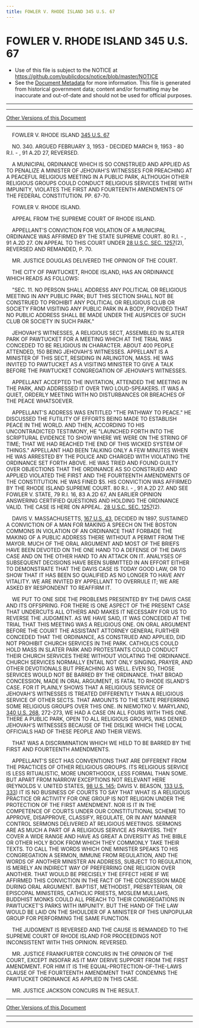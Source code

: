 ```yaml
---
title: FOWLER V. RHODE ISLAND 345 U.S. 67
---
```


# FOWLER V. RHODE ISLAND 345 U.S. 67

* Use of this file is subject to the NOTICE at https://github.com/publicdocs/notice/blob/master/NOTICE
* See the [Document Metadata](../../../index.md) for more information.
  This file is generated from historical government data; content and/or formatting may be inaccurate and out-of-date and should not be used for official purposes.

----------
----------

[Other Versions of this Document](https://publicdocs.github.io/go/links?ns=uslm-x&ref=%2Fus%2Fcourts%2Fscotus%2FusReporter%2F345%2F67)

----------

    FOWLER V. RHODE ISLAND [345 U.S. 67][/us/courts/scotus/usReporter/345/67]

    NO. 340.  ARGUED FEBRUARY 3, 1953 - DECIDED MARCH 9, 1953 - 80 R.I. - , 91 A.2D 27, REVERSED.

    A MUNICIPAL ORDINANCE WHICH IS SO CONSTRUED AND APPLIED AS TO PENALIZE A MINISTER OF JEHOVAH'S WITNESSES FOR PREACHING AT A PEACEFUL RELIGIOUS MEETING IN A PUBLIC PARK, ALTHOUGH OTHER RELIGIOUS GROUPS COULD CONDUCT RELIGIOUS SERVICES THERE WITH IMPUNITY, VIOLATES THE FIRST AND FOURTEENTH AMENDMENTS OF THE FEDERAL CONSTITUTION.  PP. 67-70.

    FOWLER V. RHODE ISLAND.

    APPEAL FROM THE SUPREME COURT OF RHODE ISLAND.

    APPELLANT'S CONVICTION FOR VIOLATION OF A MUNICIPAL ORDINANCE WAS AFFIRMED BY THE STATE SUPREME COURT.  80 R.I. - , 91 A.2D 27.  ON APPEAL TO THIS COURT UNDER [28 U.S.C. SEC. 1257][/us/usc/t28/s1257](2), REVERSED AND REMANDED, P. 70.

    MR. JUSTICE DOUGLAS DELIVERED THE OPINION OF THE COURT.

    THE CITY OF PAWTUCKET, RHODE ISLAND, HAS AN ORDINANCE WHICH READS AS FOLLOWS:

    "SEC. 11.  NO PERSON SHALL ADDRESS ANY POLITICAL OR RELIGIOUS MEETING IN ANY PUBLIC PARK; BUT THIS SECTION SHALL NOT BE CONSTRUED TO PROHIBIT ANY POLITICAL OR RELIGIOUS CLUB OR SOCIETY FROM VISITING ANY PUBLIC PARK IN A BODY, PROVIDED THAT NO PUBLIC ADDRESS SHALL BE MADE UNDER THE AUSPICES OF SUCH CLUB OR SOCIETY IN SUCH PARK."

    JEHOVAH'S WITNESSES, A RELIGIOUS SECT, ASSEMBLED IN SLATER PARK OF PAWTUCKET FOR A MEETING WHICH AT THE TRIAL WAS CONCEDED TO BE RELIGIOUS IN CHARACTER.  ABOUT 400 PEOPLE ATTENDED, 150 BEING JEHOVAH'S WITNESSES.  APPELLANT IS A MINISTER OF THIS SECT, RESIDING IN ARLINGTON, MASS.  HE WAS INVITED TO PAWTUCKET AS A VISITING MINISTER TO GIVE A TALK BEFORE THE PAWTUCKET CONGREGATION OF JEHOVAH'S WITNESSES.

    APPELLANT ACCEPTED THE INVITATION, ATTENDED THE MEETING IN THE PARK, AND ADDRESSED IT OVER TWO LOUD-SPEAKERS.  IT WAS A QUIET, ORDERLY MEETING WITH NO DISTURBANCES OR BREACHES OF THE PEACE WHATSOEVER.

    APPELLANT'S ADDRESS WAS ENTITLED "THE PATHWAY TO PEACE."  HE DISCUSSED THE FUTILITY OF EFFORTS BEING MADE TO ESTABLISH PEACE IN THE WORLD.  AND THEN, ACCORDING TO HIS UNCONTRADICTED TESTIMONY, HE "LAUNCHED FORTH INTO THE SCRIPTURAL EVIDENCE TO SHOW WHERE WE WERE ON THE STRING OF TIME; THAT WE HAD REACHED THE END OF THIS WICKED SYSTEM OF THINGS."  APPELLANT HAD BEEN TALKING ONLY A FEW MINUTES WHEN HE WAS ARRESTED BY THE POLICE AND CHARGED WITH VIOLATING THE ORDINANCE SET FORTH ABOVE.  HE WAS TRIED AND FOUND GUILTY OVER OBJECTIONS THAT THE ORDINANCE AS SO CONSTRUED AND APPLIED VIOLATED THE FIRST AND THE FOURTEENTH AMENDMENTS OF THE CONSTITUTION.  HE WAS FINED $5.  HIS CONVICTION WAS AFFIRMED BY THE RHODE ISLAND SUPREME COURT.  80 R.I. - , 91 A.2D 27.  AND SEE FOWLER V. STATE, 79 R.I. 16, 83 A.2D 67, AN EARLIER OPINION ANSWERING CERTIFIED QUESTIONS AND HOLDING THE ORDINANCE VALID.  THE CASE IS HERE ON APPEAL.  [28 U.S.C.  SEC. 1257][/us/usc/t28/s1257](2).

    DAVIS V. MASSACHUSETTS, [167 U.S. 43][/us/courts/scotus/usReporter/167/43], DECIDED IN 1897, SUSTAINED A CONVICTION OF A MAN FOR MAKING A SPEECH ON THE BOSTON COMMONS IN VIOLATION OF AN ORDINANCE THAT FORBADE THE MAKING OF A PUBLIC ADDRESS THERE WITHOUT A PERMIT FROM THE MAYOR.  MUCH OF THE ORAL ARGUMENT AND MOST OF THE BRIEFS HAVE BEEN DEVOTED ON THE ONE HAND TO A DEFENSE OF THE DAVIS CASE AND ON THE OTHER HAND TO AN ATTACK ON IT.  ANALYSES OF SUBSEQUENT DECISIONS HAVE BEEN SUBMITTED IN AN EFFORT EITHER TO DEMONSTRATE THAT THE DAVIS CASE IS TODAY GOOD LAW, OR TO SHOW THAT IT HAS BEEN SO QUALIFIED AS NO LONGER TO HAVE ANY VITALITY.  WE ARE INVITED BY APPELLANT TO OVERRULE IT; WE ARE ASKED BY RESPONDENT TO REAFFIRM IT.

    WE PUT TO ONE SIDE THE PROBLEMS PRESENTED BY THE DAVIS CASE AND ITS OFFSPRING.  FOR THERE IS ONE ASPECT OF THE PRESENT CASE THAT UNDERCUTS ALL OTHERS AND MAKES IT NECESSARY FOR US TO REVERSE THE JUDGMENT.  AS WE HAVE SAID, IT WAS CONCEDED AT THE TRIAL THAT THIS MEETING WAS A RELIGIOUS ONE.  ON ORAL ARGUMENT BEFORE THE COURT THE ASSISTANT ATTORNEY GENERAL FURTHER CONCEDED THAT THE ORDINANCE, AS CONSTRUED AND APPLIED, DID NOT PROHIBIT CHURCH SERVICES IN THE PARK.  CATHOLICS COULD HOLD MASS IN SLATER PARK AND PROTESTANTS COULD CONDUCT THEIR CHURCH SERVICES THERE WITHOUT VIOLATING THE ORDINANCE.  CHURCH SERVICES NORMALLY ENTAIL NOT ONLY SINGING, PRAYER, AND OTHER DEVOTIONALS BUT PREACHING AS WELL.  EVEN SO, THOSE SERVICES WOULD NOT BE BARRED BY THE ORDINANCE.  THAT BROAD CONCESSION, MADE IN ORAL ARGUMENT, IS FATAL TO RHODE ISLAND'S CASE.  FOR IT PLAINLY SHOWS THAT A RELIGIOUS SERVICE OF JEHOVAH'S WITNESSES IS TREATED DIFFERENTLY THAN A RELIGIOUS SERVICE OF OTHER SECTS.  THAT AMOUNTS TO THE STATE PREFERRING SOME RELIGIOUS GROUPS OVER THIS ONE.  IN NIEMOTKO V. MARYLAND, [340 U.S. 268][/us/courts/scotus/usReporter/340/268], 272-273, WE HAD A CASE ON ALL FOURS WITH THIS ONE.  THERE A PUBLIC PARK, OPEN TO ALL RELIGIOUS GROUPS, WAS DENIED JEHOVAH'S WITNESSES BECAUSE OF THE DISLIKE WHICH THE LOCAL OFFICIALS HAD OF THESE PEOPLE AND THEIR VIEWS.

    THAT WAS A DISCRIMINATION WHICH WE HELD TO BE BARRED BY THE FIRST AND FOURTEENTH AMENDMENTS.

    APPELLANT'S SECT HAS CONVENTIONS THAT ARE DIFFERENT FROM THE PRACTICES OF OTHER RELIGIOUS GROUPS.  ITS RELIGIOUS SERVICE IS LESS RITUALISTIC, MORE UNORTHODOX, LESS FORMAL THAN SOME.  BUT APART FROM NARROW EXCEPTIONS NOT RELEVANT HERE (REYNOLDS V. UNITED STATES, [98 U.S. 145][/us/courts/scotus/usReporter/98/145]; DAVIS V. BEASON, [133 U.S. 333][/us/courts/scotus/usReporter/133/333]) IT IS NO BUSINESS OF COURTS TO SAY THAT WHAT IS A RELIGIOUS PRACTICE OR ACTIVITY FOR ONE GROUP IS NOT RELIGION UNDER THE PROTECTION OF THE FIRST AMENDMENT.  NOR IS IT IN THE COMPETENCE OF COURTS UNDER OUR CONSTITUTIONAL SCHEME TO APPROVE, DISAPPROVE, CLASSIFY, REGULATE, OR IN ANY MANNER CONTROL SERMONS DELIVERED AT RELIGIOUS MEETINGS.  SERMONS ARE AS MUCH A PART OF A RELIGIOUS SERVICE AS PRAYERS.  THEY COVER A WIDE RANGE AND HAVE AS GREAT A DIVERSITY AS THE BIBLE OR OTHER HOLY BOOK FROM WHICH THEY COMMONLY TAKE THEIR TEXTS.  TO CALL THE WORDS WHICH ONE MINISTER SPEAKS TO HIS CONGREGATION A SERMON, IMMUNE FROM REGULATION, AND THE WORDS OF ANOTHER MINISTER AN ADDRESS, SUBJECT TO REGULATION, IS MERELY AN INDIRECT WAY OF PREFERRING ONE RELIGION OVER ANOTHER.  THAT WOULD BE PRECISELY THE EFFECT HERE IF WE AFFIRMED THIS CONVICTION IN THE FACT OF THE CONCESSION MADE DURING ORAL ARGUMENT.  BAPTIST, METHODIST, PRESBYTERIAN, OR EPISCOPAL MINISTERS, CATHOLIC PRIESTS, MOSLEM MULLAHS, BUDDHIST MONKS COULD ALL PREACH TO THEIR CONGREGATIONS IN PAWTUCKET'S PARKS WITH IMPUNITY.  BUT THE HAND OF THE LAW WOULD BE LAID ON THE SHOULDER OF A MINISTER OF THIS UNPOPULAR GROUP FOR PERFORMING THE SAME FUNCTION.

    THE JUDGMENT IS REVERSED AND THE CAUSE IS REMANDED TO THE SUPREME COURT OF RHODE ISLAND FOR PROCEEDINGS NOT INCONSISTENT WITH THIS OPINION.  REVERSED.

    MR. JUSTICE FRANKFURTER CONCURS IN THE OPINION OF THE COURT, EXCEPT INSOFAR AS IT MAY DERIVE SUPPORT FROM THE FIRST AMENDMENT.  FOR HIM IT IS THE EQUAL-PROTECTION-OF-THE-LAWS CLAUSE OF THE FOURTEENTH AMENDMENT THAT CONDEMNS THE PAWTUCKET ORDINANCE AS APPLIED IN THIS CASE.

    MR. JUSTICE JACKSON CONCURS IN THE RESULT.

----------

[Other Versions of this Document](https://publicdocs.github.io/go/links?ns=uslm-x&ref=%2Fus%2Fcourts%2Fscotus%2FusReporter%2F345%2F67)

----------
----------

[/us/courts/scotus/usReporter/345/67]: https://publicdocs.github.io/go/links?ns=uslm-x&ref=%2Fus%2Fcourts%2Fscotus%2FusReporter%2F345%2F67
[/us/usc/t28/s1257]: https://publicdocs.github.io/go/links?ns=uslm&ref=%2Fus%2Fusc%2Ft28%2Fs1257
[/us/usc/t28/s1257]: https://publicdocs.github.io/go/links?ns=uslm&ref=%2Fus%2Fusc%2Ft28%2Fs1257
[/us/courts/scotus/usReporter/167/43]: https://publicdocs.github.io/go/links?ns=uslm-x&ref=%2Fus%2Fcourts%2Fscotus%2FusReporter%2F167%2F43
[/us/courts/scotus/usReporter/340/268]: https://publicdocs.github.io/go/links?ns=uslm-x&ref=%2Fus%2Fcourts%2Fscotus%2FusReporter%2F340%2F268
[/us/courts/scotus/usReporter/98/145]: https://publicdocs.github.io/go/links?ns=uslm-x&ref=%2Fus%2Fcourts%2Fscotus%2FusReporter%2F98%2F145
[/us/courts/scotus/usReporter/133/333]: https://publicdocs.github.io/go/links?ns=uslm-x&ref=%2Fus%2Fcourts%2Fscotus%2FusReporter%2F133%2F333


